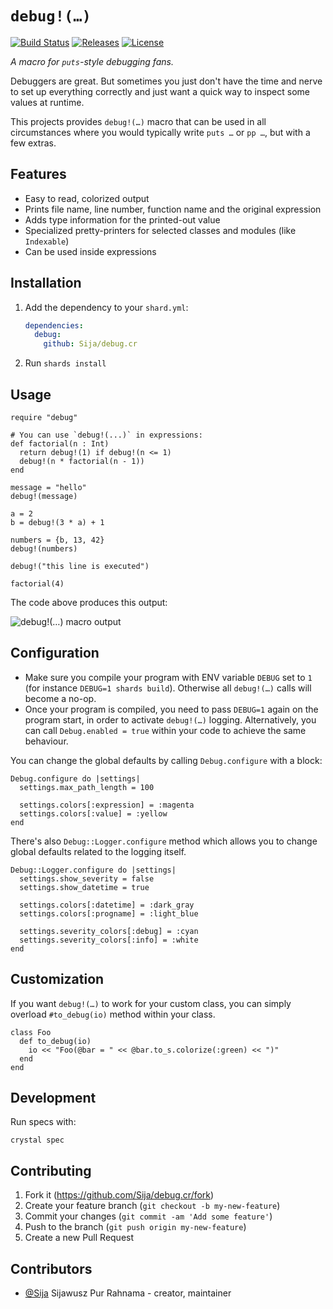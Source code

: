 # `debug!(…)`

[![Build Status](https://travis-ci.com/Sija/debug.cr.svg?branch=master)](https://travis-ci.com/Sija/debug.cr) [![Releases](https://img.shields.io/github/release/Sija/debug.cr.svg)](https://github.com/Sija/debug.cr/releases) [![License](https://img.shields.io/github/license/Sija/debug.cr.svg)](https://github.com/Sija/debug.cr/blob/master/LICENSE)

*A macro for `puts`-style debugging fans.*

Debuggers are great. But sometimes you just don't have the time and nerve to set
up everything correctly and just want a quick way to inspect some values at runtime.

This projects provides `debug!(…)` macro that can be used in all circumstances
where you would typically write `puts …` or `pp …`, but with a few extras.

## Features

 * Easy to read, colorized output
 * Prints file name, line number, function name and the original expression
 * Adds type information for the printed-out value
 * Specialized pretty-printers for selected classes and modules (like `Indexable`)
 * Can be used inside expressions

## Installation

1. Add the dependency to your `shard.yml`:

   ```yaml
   dependencies:
     debug:
       github: Sija/debug.cr
   ```

2. Run `shards install`

## Usage

```crystal
require "debug"

# You can use `debug!(...)` in expressions:
def factorial(n : Int)
  return debug!(1) if debug!(n <= 1)
  debug!(n * factorial(n - 1))
end

message = "hello"
debug!(message)

a = 2
b = debug!(3 * a) + 1

numbers = {b, 13, 42}
debug!(numbers)

debug!("this line is executed")

factorial(4)
```

The code above produces this output:

![debug!(…) macro output](https://i.imgur.com/tn0WnEL.png)

## Configuration

- Make sure you compile your program with ENV variable `DEBUG` set to `1`
  (for instance `DEBUG=1 shards build`). Otherwise all `debug!(…)` calls
  will become a no-op.
- Once your program is compiled, you need to pass `DEBUG=1` again on the
  program start, in order to activate `debug!(…)` logging. Alternatively,
  you can call `Debug.enabled = true` within your code to achieve the same
  behaviour.

You can change the global defaults by calling `Debug.configure` with a block:

```crystal
Debug.configure do |settings|
  settings.max_path_length = 100

  settings.colors[:expression] = :magenta
  settings.colors[:value] = :yellow
end
```

There's also `Debug::Logger.configure` method which allows you to change
global defaults related to the logging itself.

```crystal
Debug::Logger.configure do |settings|
  settings.show_severity = false
  settings.show_datetime = true

  settings.colors[:datetime] = :dark_gray
  settings.colors[:progname] = :light_blue

  settings.severity_colors[:debug] = :cyan
  settings.severity_colors[:info] = :white
end
```

## Customization

If you want `debug!(…)` to work for your custom class, you can simply overload
`#to_debug(io)` method within your class.

```crystal
class Foo
  def to_debug(io)
    io << "Foo(@bar = " << @bar.to_s.colorize(:green) << ")"
  end
end
```

## Development

Run specs with:

```
crystal spec
```

## Contributing

1. Fork it (<https://github.com/Sija/debug.cr/fork>)
2. Create your feature branch (`git checkout -b my-new-feature`)
3. Commit your changes (`git commit -am 'Add some feature'`)
4. Push to the branch (`git push origin my-new-feature`)
5. Create a new Pull Request

## Contributors

- [@Sija](https://github.com/Sija) Sijawusz Pur Rahnama - creator, maintainer
